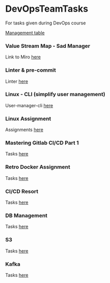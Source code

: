 # DevOpsTeamTasks

For tasks given during DevOps course

[Management table](https://docs.google.com/spreadsheets/d/1a37J3YI5l-eGUXwY-xmkUk_T5HHvqnZKmletr-M0T8w/edit?usp=sharing)

### Value Stream Map - Sad Manager

Link to
Miro [here](https://miro.com/welcomeonboard/a1R5OFdXY21xM2x5NlB5bTNUYTZOb29yYzd5TzBxak9XcUNwdXR6Ukc0TTN4ZGFnY0Y4ZlJESnpxV29CclFXaXwzNDU4NzY0NTk5NDkwODY3NjM4fDI=?share_link_id=257246307852)

### Linter & pre-commit

Linter [here](linter-pre-commit%2FREADME.md)

### Linux - CLI (simplify user management)

User-manager-cli [here](./user-manager-cli/README.md)

### Linux Assignment

Assignments [here](./linux-assignment/README.md)

### Mastering Gitlab CI/CD Part 1

Tasks [here](./mastering-gitlab-ci-cd-p1/README.md)

### Retro Docker Assignment

Tasks [here](./retro-docker/README.md)

### CI/CD Resort

Tasks [here](./ci-cd-resort/README.md)

### DB Management

Tasks [here](./db-management/README.md)

### S3

Tasks [here](./S3/README.md)

### Kafka

Tasks [here](./kafka/README.md)
